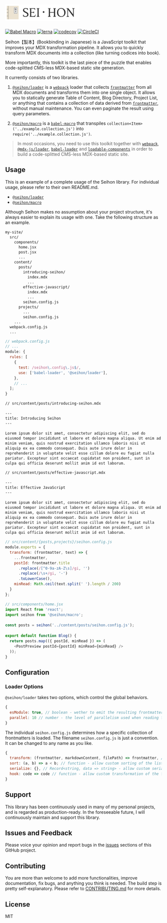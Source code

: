 # <img src="https://raw.githubusercontent.com/billykwok/seihon/master/logo.png" width="240" alt="SEIHON" />

[![Babel Macro](https://img.shields.io/badge/babel--macro-%F0%9F%8E%A3-f5da55.svg?style=flat-square)](https://github.com/kentcdodds/babel-plugin-macros)
[![lerna](https://img.shields.io/badge/maintained%20with-lerna-cc00ff.svg)](https://lerna.js.org)
[![codecov](https://codecov.io/gh/billykwok/seihon/branch/master/graph/badge.svg)](https://codecov.io/gh/billykwok/seihon)
[![CircleCI](https://circleci.com/gh/billykwok/seihon/tree/master.svg?style=svg)](https://circleci.com/gh/billykwok/seihon/tree/master)

Seihon【製本】(Bookbinding in Japanese) is a JavaScript toolkit that improves your MDX transformation pipeline. It allows you to quickly transform MDX documents into a collection (like turning codices into book).

More importantly, this toolkit is the last piece of the puzzle that enables code-splitted CMS-less MDX-based static site generation.

It currently consists of two libraries.

1. [`@seihon/loader`](https://github.com/billykwok/seihon/tree/master/packages/loader) is a [`webpack`](https://github.com/webpack/webpack) loader that collects [`frontmatter`](https://github.com/jxson/front-matter) from all MDX documents and transforms them into one single object. It allows you to statically generate Table of Content, Blog Directory, Project List, or anything that contains a collection of data derived from [`frontmatter`](https://github.com/jxson/front-matter), without manual maintenance. You can even paginate the result using query parameters.

2. [`@seihon/macro`](https://github.com/billykwok/seihon/tree/master/packages/macro) is a [`babel-macro`](https://github.com/kentcdodds/babel-plugin-macros) that transpiles `collection<Item>('../example.collection.js')` into `require('../example.collection.js')`.

> In most occasions, you need to use this toolkit together with [`webpack`](https://github.com/webpack/webpack), [`@mdx-js/loader`](https://github.com/mdx-js/mdx/tree/master/packages/loader), [`babel-loader`](https://github.com/babel/babel-loader) and [`loadable-components`](https://github.com/smooth-code/loadable-components) in order to build a code-splitted CMS-less MDX-based static site.

## Usage

This is an example of a complete usage of the Seihon library. For individual usage, please refer to their own README.md.

- [`@seihon/loader`](https://github.com/billykwok/seihon/tree/master/packages/loader)
- [`@seihon/macro`](https://github.com/billykwok/seihon/tree/master/packages/macro)

Although Seihon makes no assumption about your project structure, it's always easier to explain its usage with one. Take the following structure as an example.

```text
my-site/
  src/
    components/
      home.jsx
      post.jsx
      ...
    content/
      posts/
        introducing-seihon/
          index.mdx
          ...
        effective-javascript/
          index.mdx
          ...
        seihon.config.js
      projects/
        ...
        seihon.config.js
    ...
  webpack.config.js
  ...
```

```javascript
// webpack.config.js
// ...
module: {
  rules: [
    {
      test: /seihon\.config\.js$/,
      use: ['babel-loader', '@seihon/loader'],
    },
    // ...
  ];
}
```

```frontmatter
// src/content/posts/introducing-seihon.mdx

---
title: Introducing Seihon
---

Lorem ipsum dolor sit amet, consectetur adipiscing elit, sed do eiusmod tempor incididunt ut labore et dolore magna aliqua. Ut enim ad minim veniam, quis nostrud exercitation ullamco laboris nisi ut aliquip ex ea commodo consequat. Duis aute irure dolor in reprehenderit in voluptate velit esse cillum dolore eu fugiat nulla pariatur. Excepteur sint occaecat cupidatat non proident, sunt in culpa qui officia deserunt mollit anim id est laborum.
```

```frontmatter
// src/content/posts/effective-javascript.mdx

---
title: Effective JavaScript
---

Lorem ipsum dolor sit amet, consectetur adipiscing elit, sed do eiusmod tempor incididunt ut labore et dolore magna aliqua. Ut enim ad minim veniam, quis nostrud exercitation ullamco laboris nisi ut aliquip ex ea commodo consequat. Duis aute irure dolor in reprehenderit in voluptate velit esse cillum dolore eu fugiat nulla pariatur. Excepteur sint occaecat cupidatat non proident, sunt in culpa qui officia deserunt mollit anim id est laborum.
```

```javascript
// src/content/{posts,projects}/seihon.config.js
module.exports = {
  transform: (frontmatter, text) => {
    ...frontmatter,
    postId: frontmatter.title
      .replace(/[^0-9a-zA-Z\s]/gi, '')
      .replace(/\s+/gi, '-')
      .toLowerCase(),
    minRead: Math.ceil(text.split(' ').length / 200)
  }
};
```

```javascript
// src/components/home.jsx
import React from 'react';
import seihon from '@seihon/macro';

const posts = seihon('../content/posts/seihon.config.js');

export default function Blog() {
  return posts.map(({ postId, minRead }) => (
    <PostPreview postId={postId} minRead={minRead} />
  ));
}
```

## Configuration

### Loader Options

`@seihon/loader` takes two options, which control the global behaviors.

```js
{
  esModule: true, // boolean - wether to emit the resulting frontmatter array in ES Module syntax
  parallel: 10 // number - the level of parallelism used when reading frontmatters from markdown files
}
```

The individual `seihon.config.js` determines how a specific collection of frontmatters is loaded. The filename `seihon.config.js` is just a convention. It can be changed to any name as you like.

```js
{
  transform: (frontmatter, markdownContent, filePath) => frontmatter, // function - allow custom transformation of frontmatter
  sort: (a, b) => a < b; // function - allow custom sorting of the list of frontmatters
  serialize: {}, // Record<string, data => string> - allow custom serialization of a specific key in the frontmatter
  hook: code => code // function - allow custom transformation of the final code right before emitting
}
```

## Support

This library has been continuously used in many of my personal projects, and is regarded as production-ready. In the foreseeable future, I will continuously maintain and support this library.

## Issues and Feedback

Please voice your opinion and report bugs in the [issues](https://github.com/billykwok/seihon/issues) sections of this GitHub project.

## Contributing

You are more than welcome to add more functionalities, improve documentation, fix bugs, and anything you think is needed. The build step is pretty self-explanatory. Please refer to [CONTRIBUTING.md](https://github.com/billykwok/seihon/blob/master/CONTRIBUTING.md) for more details.

## License

MIT

